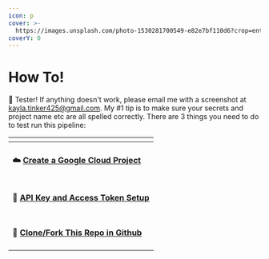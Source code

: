 ```yaml
---
icon: p
cover: >-
  https://images.unsplash.com/photo-1530281700549-e82e7bf110d6?crop=entropy&cs=srgb&fm=jpg&ixid=M3wxOTcwMjR8MHwxfHNlYXJjaHwxfHxkb2d8ZW58MHx8fHwxNzQyMzUxMTU4fDA&ixlib=rb-4.0.3&q=85
coverY: 0
---
```


# How To!

:wave: Tester!  If anything doesn't work, please email me with a screenshot at kayla.tinker425@gmail.com. My #1 tip is to make sure your secrets and project name etc are all spelled correctly. There are 3 things you need to do to test run this pipeline:

<table data-view="cards"><thead><tr><th></th></tr></thead><tbody><tr><td><h4><span data-gb-custom-inline data-tag="emoji" data-code="2601">☁️</span> <a href="how-to/1-create-a-google-cloud-project.md">Create a Google Cloud Project</a></h4></td></tr><tr><td><h4><span data-gb-custom-inline data-tag="emoji" data-code="1f511">🔑</span> <a href="how-to/2-api-key-and-access-token-setup.md"><strong>API Key and Access Token Setup</strong></a></h4></td></tr><tr><td><h4><span data-gb-custom-inline data-tag="emoji" data-code="1f374">🍴</span> <a href="how-to/3-fork-this-repo-in-github.md"><strong>Clone/Fork This Repo in Github</strong></a></h4></td></tr></tbody></table>

